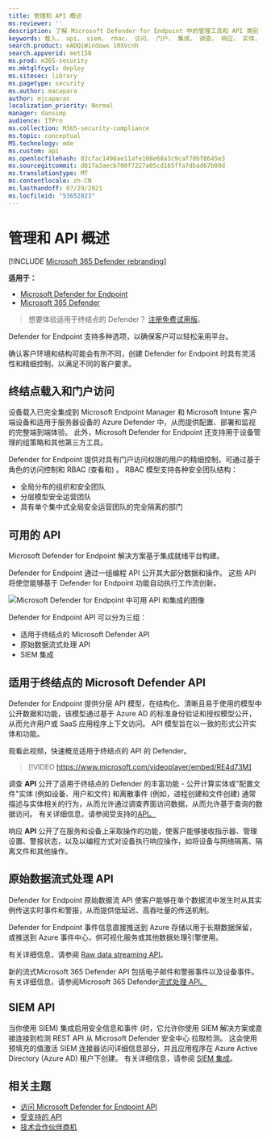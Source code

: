 ```yaml
---
title: 管理和 API 概述
ms.reviewer: ''
description: 了解 Microsoft Defender for Endpoint 中的管理工具和 API 类别
keywords: 载入， api， siem， rbac， 访问， 门户， 集成， 调查， 响应， 实体， 实体， 用户上下文， 应用程序上下文， 流
search.product: eADQiWindows 10XVcnh
search.appverid: met150
ms.prod: m365-security
ms.mktglfcycl: deploy
ms.sitesec: library
ms.pagetype: security
ms.author: macapara
author: mjcaparas
localization_priority: Normal
manager: dansimp
audience: ITPro
ms.collection: M365-security-compliance
ms.topic: conceptual
MS.technology: mde
ms.custom: api
ms.openlocfilehash: 82cfac1498ae11afe108e68a3c9caf70bf8645e3
ms.sourcegitcommit: d817a3aecb700f7227a05cd165ffa7dbad67b09d
ms.translationtype: MT
ms.contentlocale: zh-CN
ms.lasthandoff: 07/29/2021
ms.locfileid: "53652823"
---
```

# <a name="overview-of-management-and-apis"></a>管理和 API 概述

[!INCLUDE [Microsoft 365 Defender rebranding](../../includes/microsoft-defender.md)]

**适用于：**
- [Microsoft Defender for Endpoint](https://go.microsoft.com/fwlink/p/?linkid=2154037)
- [Microsoft 365 Defender](https://go.microsoft.com/fwlink/?linkid=2118804)

> 想要体验适用于终结点的 Defender？ [注册免费试用版](https://signup.microsoft.com/create-account/signup?products=7f379fee-c4f9-4278-b0a1-e4c8c2fcdf7e&ru=https://aka.ms/MDEp2OpenTrial?ocid=docs-mgt-apis-abovefoldlink)。


Defender for Endpoint 支持多种选项，以确保客户可以轻松采用平台。

确认客户环境和结构可能会有所不同，创建 Defender for Endpoint 时具有灵活性和精细控制，以满足不同的客户要求。

## <a name="endpoint-onboarding-and-portal-access"></a>终结点载入和门户访问

设备载入已完全集成到 Microsoft Endpoint Manager 和 Microsoft Intune 客户端设备和适用于服务器设备的 Azure Defender 中，从而提供配置、部署和监视的完整端到端体验。 此外，Microsoft Defender for Endpoint 还支持用于设备管理的组策略和其他第三方工具。

Defender for Endpoint 提供对具有门户访问权限的用户的精细控制，可通过基于角色的访问控制和 RBAC (查看和) 。 RBAC 模型支持各种安全团队结构：

- 全局分布的组织和安全团队
- 分层模型安全运营团队
- 具有单个集中式全局安全运营团队的完全隔离的部门

## <a name="available-apis"></a>可用的 API
Microsoft Defender for Endpoint 解决方案基于集成就绪平台构建。

Defender for Endpoint 通过一组编程 API 公开其大部分数据和操作。 这些 API 将使您能够基于 Defender for Endpoint 功能自动执行工作流创新。

![Microsoft Defender for Endpoint 中可用 API 和集成的图像](images/mdatp-apis.png)

Defender for Endpoint API 可以分为三组：

- 适用于终结点的 Microsoft Defender API
- 原始数据流式处理 API
- SIEM 集成

## <a name="microsoft-defender-for-endpoint-apis"></a>适用于终结点的 Microsoft Defender API

Defender for Endpoint 提供分层 API 模型，在结构化、清晰且易于使用的模型中公开数据和功能，该模型通过基于 Azure AD 的标准身份验证和授权模型公开，从而允许用户或 SaaS 应用程序上下文访问。 API 模型旨在以一致的形式公开实体和功能。

观看此视频，快速概览适用于终结点的 API 的 Defender。
>[!VIDEO https://www.microsoft.com/videoplayer/embed/RE4d73M]

调查 **API** 公开了适用于终结点的 Defender 的丰富功能 - 公开计算实体或"配置文件"实体 (例如设备、用户和文件) 和离散事件 (例如，进程创建和文件创建) 通常描述与实体相关的行为，从而允许通过调查界面访问数据，从而允许基于查询的数据访问。 有关详细信息，请参阅受支持的[API。](exposed-apis-list.md)

响应 **API** 公开了在服务和设备上采取操作的功能，使客户能够接收指示器、管理设置、警报状态，以及以编程方式对设备执行响应操作，如将设备与网络隔离、隔离文件和其他操作。

## <a name="raw-data-streaming-api"></a>原始数据流式处理 API

Defender for Endpoint 原始数据流 API 使客户能够在单个数据流中发生时从其实例传送实时事件和警报，从而提供低延迟、高吞吐量的传送机制。

Defender for Endpoint 事件信息直接推送到 Azure 存储以用于长期数据保留，或推送到 Azure 事件中心，供可视化服务或其他数据处理引擎使用。

有关详细信息，请参阅 [Raw data streaming API](raw-data-export.md)。

新的流式Microsoft 365 Defender API 包括电子邮件和警报事件以及设备事件。
有关详细信息，请参阅Microsoft 365 Defender[流式处理 API。](../defender/streaming-api.md)

## <a name="siem-api"></a>SIEM API

当你使用 SIEM) 集成启用安全信息和事件 (时，它允许你使用 SIEM 解决方案或直接连接到检测 REST API 从 Microsoft Defender 安全中心 拉取检测。 这会使用预填充的值激活 SIEM 连接器访问详细信息部分，并且应用程序在 Azure Active Directory (Azure AD) 租户下创建。 有关详细信息，请参阅 [SIEM 集成](enable-siem-integration.md)。

## <a name="related-topics"></a>相关主题

- [访问 Microsoft Defender for Endpoint API](apis-intro.md)
- [受支持的 API](exposed-apis-list.md)
- [技术合作伙伴商机](partner-integration.md)
